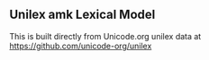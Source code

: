 Unilex amk Lexical Model
----------------------

This is built directly from Unicode.org unilex data at
https://github.com/unicode-org/unilex
